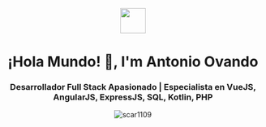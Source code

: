 <p align="center"><picture align="center"><img align="center" src = "https://github.com/7oSkaaa/7oSkaaa/blob/main/Images/about_me.gif?raw=true" width = 50px></picture></p>
<h1 align="center">¡Hola Mundo! 👋, I'm Antonio Ovando</h1>
<h3 align="center">Desarrollador Full Stack Apasionado | Especialista en VueJS, AngularJS, ExpressJS, SQL, Kotlin, PHP</h3>
<p align="center"> <img src="https://komarev.com/ghpvc/?username=scar1109&label=Profile%20views&color=0e75b6&style=flat" alt="scar1109" /> </p>
